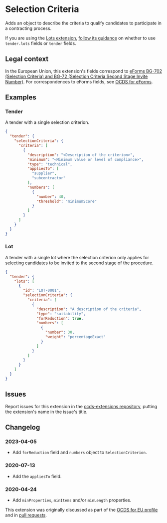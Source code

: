 # Selection Criteria

Adds an object to describe the criteria to qualify candidates to participate in a contracting process.

If you are using the [Lots extension](https://extensions.open-contracting.org/en/extensions/lots/master/), [follow its guidance](https://extensions.open-contracting.org/en/extensions/lots/master/#usage) on whether to use `tender.lots` fields or `tender` fields.

## Legal context

In the European Union, this extension's fields correspond to [eForms BG-702 (Selection Criteria) and BG-72 (Selection Criteria Second Stage Invite Number)](https://docs.ted.europa.eu/eforms/latest/reference/business-terms/). For correspondences to eForms fields, see [OCDS for eForms](https://standard.open-contracting.org/profiles/eforms/).

## Examples

### Tender

A tender with a single selection criterion.

```json
{
  "tender": {
    "selectionCriteria": {
      "criteria": [
        {
          "description": "<Description of the criterion>",
          "minimum": "<Minimum value or level of compliance>",
          "type": "technical",
          "appliesTo": [
            "supplier",
            "subcontractor"
          ],
          "numbers": [
            {
              "number": 40,
              "threshold": "minimumScore"
            }
          ]
        }
      ]
    }
  }
}
```

### Lot

A tender with a single lot where the selection criterion only applies for selecting candidates to be invited to the second stage of the procedure.

```json
{
  "tender": {
    "lots": [
      {
        "id": "LOT-0001",
        "selectionCriteria": {
          "criteria": [
            {
              "description": "A description of the criteria",
              "type": "suitability",
              "forReduction": true,
              "numbers": [
                {
                  "number": 30,
                  "weight": "percentageExact"
                }
              ]
            }
          ]
        }
      }
    ]
  }
}
```

## Issues

Report issues for this extension in the [ocds-extensions repository](https://github.com/open-contracting/ocds-extensions/issues), putting the extension's name in the issue's title.

## Changelog

### 2023-04-05

* Add `forReduction` field and `numbers` object to `SelectionCriterion`.

### 2020-07-13

* Add the `appliesTo` field.

### 2020-04-24

* Add `minProperties`, `minItems` and/or `minLength` properties.

This extension was originally discussed as part of the [OCDS for EU profile](https://github.com/open-contracting-extensions/european-union/issues) and in [pull requests](https://github.com/open-contracting-extensions/ocds_selectionCriteria_extension/pulls?q=is%3Apr+is%3Aclosed).
